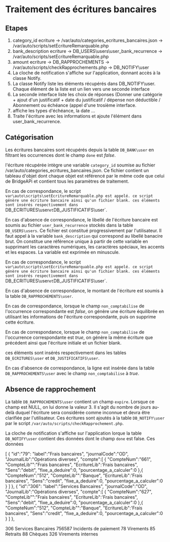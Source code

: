 # Traitement des écritures bancaires

## Etapes
1. category_id ecriture -> /var/auto/categories_ecritures_bancaires.json -> /var/auto/scripts/setEcritureRemarquable.php
2. bank_description ecriture -> DB_USERS\users\user_bank_recurrence -> /var/auto/scripts/setEcritureRemarquable.php
3. amount ecriture -> DB_RAPPROCHEMENTS -> /var/auto/scripts/checkRapprochements.php -> DB_NOTIFY\user
4. La cloche de notification s'affiche sur l'application, donnant accès à la classe Notify.
5. La classe Notify liste les éléments récupérés dans DB_NOTIFY\user. Chaque élément de la liste est un lien vers une seconde interface
6. La seconde interface liste les choix de réponses (Donner une catégorie + ajout d'un justificatif + date du justificatif / dépense non déductible / Abonnement ou échéance (appel d'une trosième interface. 
7. affiche les types d'échéance, la date ...
8. Traite l'écriture avec les informations et ajoute l'élément dans user_bank_recurrence.
## Catégorisation

Les écritures bancaires sont récupérés depuis la table `DB_BANK\user` en filtrant les occurrences dont le champ `done` est _false_.

l'écriture récupérée intègre une variable `category_id` soumise au fichier /var/auto/categories_ecritures_bancaires.json. 
Ce fichier contient un tableau d'objet dont chaque objet est référencé par le même code que celui de BridgeAPi et contient tous les paramètres de traitement.

En cas de correspondance, le script `var\auto\scripts\setEcritureRemarquable.php est appelé. ce script génère une écriture bancaire ainsi qu'un fichier blank. ces éléments sont insérés respectivement dans `DB_ECRITURES\user` et `DB_JUSTIFICATIFS\user`.

En cas d'absence de correspondance, le libellé de l'écriture bancaire est soumis au fichier `user_bank_recurrence` stockés dans la table `DB_USERS\users`. 
Ce fichier est constitué progressivement par l'utilisateur. Il faut appel à la variable `bank_description` qui correspond au libellé banacire brut. 
On constitue une référence unique à partir de cette variable en supprimant les caractères numériques, les caractères spéciaux, les accents et les espaces. La variable est exprimée en minuscule. 

En cas de correspondance, le script `var\auto\scripts\setEcritureRemarquable.php est appelé. ce script génère une écriture bancaire ainsi qu'un fichier blank. ces éléments sont insérés respectivement dans `DB_ECRITURES\user` et `DB_JUSTIFICATIFS\user`.

En cas d'absence de correspondance, le montant de l'écriture est soumis à la table `DB_RAPPROCHEMENTS\user`. 

En cas de correspondance, lorsque le champ `non_comptabilise` de l'occurrence correspondante est _false_, on génère une écriture équilibrée en utilisant les informations de l'écriture correspondante, puis on supprime cette écriture.

En cas de correspondance, lorsque le champ `non_comptabilise` de l'occurrence correspondante est _true_, on génère la même écriture que précédent ainsi que l'écriture initiale et un fichier blank. 

ces éléments sont insérés respectivement dans les tables `DB_ECRITURES\user` et `DB_JUSTIFICATIFS\user`. 

En cas d'absence de correspondance, la ligne est insérée dans la table `DB_RAPPROCHEMENTS\user` avec le champ `non_comptabilise` à _true_. 

## Absence de rapprochement

La table `DB_RAPPROCHEMENTS\user` contient un champ `expire`. Lorsque ce champ est NULL, on lui donne la valeur 3. Il s'agit du nombre de jours au-delà duquel l'écriture sera considérée comme inconnue et devra être clarifiée par l'utilisateur. Ces écritures sont ajoutés à la table `DB_NOTIFY\user` par le script `/var/auto/scripts/checkRapprochement.php`. 

La cloche de notification s'affiche sur l'application lorque la table `DB_NOTIFY\user` contient des données dont le champ `done` est false. 
Ces données 





[
  {
  "id":"79":
  "label":"Frais bancaires",
  "journalCode":"OD",
  "JournalLib":"Opérations diverses",
  "compte":[
    {
      "CompteNum":"661",
      "CompteLib"":"Frais bancaires",
      "EcritureLib":'Frais bancaires",
      "Sens":"debit",
      "fixe_a_deduire":0,
      "pourcentage_a_calculer":0
    },{
      "CompteNum":"512",
      "CompteLib"":"Banque",
      "EcritureLib":'Frais bancaires",
      "Sens":"credit",
      "fixe_a_deduire":0,
      "pourcentage_a_calculer":0
    }
  ]
 },
  {
  "id":"306":
  "label":"Services Bancaires",
  "journalCode":"OD",
  "JournalLib":"Opérations diverses",
  "compte":[
    {
      "CompteNum":"627",
      "CompteLib"":"Frais bancaires",
      "EcritureLib":'Frais bancaires",
      "Sens":"debit",
      "fixe_a_deduire":0,
      "pourcentage_a_calculer":0
    },{
      "CompteNum":"512",
      "CompteLib"":"Banque",
      "EcritureLib":'Frais bancaires",
      "Sens":"credit",
      "fixe_a_deduire":0,
      "pourcentage_a_calculer":0
    }
  ]
 },
  
  
  306 Services Bancaires
        756587  Incidents de paiement
        78  Virements
        85  Retraits
        88  Chèques
        326 Virements internes
